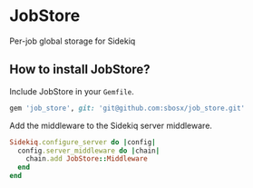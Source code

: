 JobStore
========

Per-job global storage for Sidekiq

How to install JobStore?
------------------------

Include JobStore in your `Gemfile`.

```ruby
gem 'job_store', git: 'git@github.com:sbosx/job_store.git'
```

Add the middleware to the Sidekiq server middleware.

```ruby
Sidekiq.configure_server do |config|
  config.server_middleware do |chain|
    chain.add JobStore::Middleware
  end
end
```